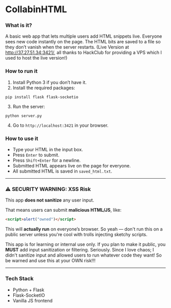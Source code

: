# CollabinHTML

### What is it?

A basic web app that lets multiple users add HTML snippets live. Everyone sees new code instantly on the page. The HTML bits are saved to a file so they don’t vanish when the server restarts. (Live Version at http://37.27.51.34:3421/, all thanks to HackClub for providing a VPS which I used to host the live version!)

### How to run it

1. Install Python 3 if you don’t have it.
2. Install the required packages:

```
pip install flask flask-socketio
```

3. Run the server:

```
python server.py
```

4. Go to `http://localhost:3421` in your browser.

### How to use it

* Type your HTML in the input box.
* Press `Enter` to submit.
* Press `Shift+Enter` for a newline.
* Submitted HTML appears live on the page for everyone.
* All submitted HTML is saved in `saved_html.txt`.

---

### ⚠️ SECURITY WARNING: XSS Risk

This app **does not sanitize** any user input.

That means users can submit **malicious HTML/JS**, like:

```html
<script>alert("owned")</script>
```

This will **actually run** on everyone’s browser. So yeah — don't run this on a public server unless you're cool with trolls injecting sketchy scripts.

This app is for learning or internal use only. If you plan to make it public, you **MUST** add input sanitization or filtering. Seriously. Since I love chaos; I didn't sanitize input and allowed users to run whatever code they want! So be warned and use this at your OWN risk!!!

---

### Tech Stack

* Python + Flask
* Flask-SocketIO
* Vanilla JS frontend
